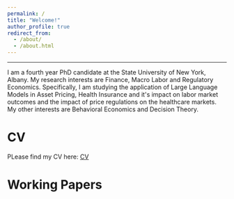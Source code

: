 ```yaml
---
permalink: /
title: "Welcome!"
author_profile: true
redirect_from: 
  - /about/
  - /about.html
---
```

---




I am a fourth year PhD candidate at the State University of New York, Albany. 
My research interests are Finance, Macro Labor and Regulatory Economics. Specifically, I am studying the application of Large Language Models in Asset Pricing, Health Insurance and it's impact on labor market outcomes and the impact of price regulations on the healthcare markets. My other interests are Behavioral Economics and Decision Theory. 

CV
======
PLease find my CV here: [CV]((https://www.dropbox.com/preview/Piyush_A_CV.pdf?context=content_suggestions&role=personal)) 


Working Papers
======




